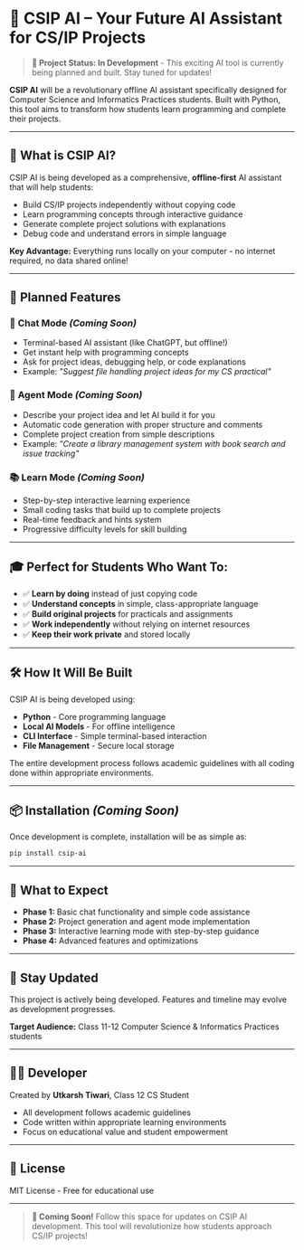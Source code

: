 
# 🤖 CSIP AI – Your Future AI Assistant for CS/IP Projects

> **🚧 Project Status: In Development** - This exciting AI tool is currently being planned and built. Stay tuned for updates!

**CSIP AI** will be a revolutionary offline AI assistant specifically designed for Computer Science and Informatics Practices students. Built with Python, this tool aims to transform how students learn programming and complete their projects.

---

## 🎯 What is CSIP AI?

CSIP AI is being developed as a comprehensive, **offline-first** AI assistant that will help students:
- Build CS/IP projects independently without copying code
- Learn programming concepts through interactive guidance
- Generate complete project solutions with explanations
- Debug code and understand errors in simple language

**Key Advantage:** Everything runs locally on your computer - no internet required, no data shared online!

---

## 🚀 Planned Features

### 💬 **Chat Mode** *(Coming Soon)*
- Terminal-based AI assistant (like ChatGPT, but offline!)
- Get instant help with programming concepts
- Ask for project ideas, debugging help, or code explanations
- Example: *"Suggest file handling project ideas for my CS practical"*

### 🤖 **Agent Mode** *(Coming Soon)*
- Describe your project idea and let AI build it for you
- Automatic code generation with proper structure and comments
- Complete project creation from simple descriptions
- Example: *"Create a library management system with book search and issue tracking"*

### 📚 **Learn Mode** *(Coming Soon)*
- Step-by-step interactive learning experience
- Small coding tasks that build up to complete projects
- Real-time feedback and hints system
- Progressive difficulty levels for skill building

---

## 🎓 Perfect for Students Who Want To:

- ✅ **Learn by doing** instead of just copying code
- ✅ **Understand concepts** in simple, class-appropriate language
- ✅ **Build original projects** for practicals and assignments
- ✅ **Work independently** without relying on internet resources
- ✅ **Keep their work private** and stored locally

---

## 🛠️ How It Will Be Built

CSIP AI is being developed using:
- **Python** - Core programming language
- **Local AI Models** - For offline intelligence
- **CLI Interface** - Simple terminal-based interaction
- **File Management** - Secure local storage

The entire development process follows academic guidelines with all coding done within appropriate environments.

---

## 📦 Installation *(Coming Soon)*

Once development is complete, installation will be as simple as:

```bash
pip install csip-ai
```

---

## 🔮 What to Expect

- **Phase 1:** Basic chat functionality and simple code assistance
- **Phase 2:** Project generation and agent mode implementation  
- **Phase 3:** Interactive learning mode with step-by-step guidance
- **Phase 4:** Advanced features and optimizations

---

## 📢 Stay Updated

This project is actively being developed. Features and timeline may evolve as development progresses. 

**Target Audience:** Class 11-12 Computer Science & Informatics Practices students

---

## 👨‍💻 Developer

Created by **Utkarsh Tiwari**, Class 12 CS Student
- All development follows academic guidelines
- Code written within appropriate learning environments
- Focus on educational value and student empowerment

---

## 📄 License

MIT License - Free for educational use

---

> **🌟 Coming Soon!** Follow this space for updates on CSIP AI development. This tool will revolutionize how students approach CS/IP projects!

